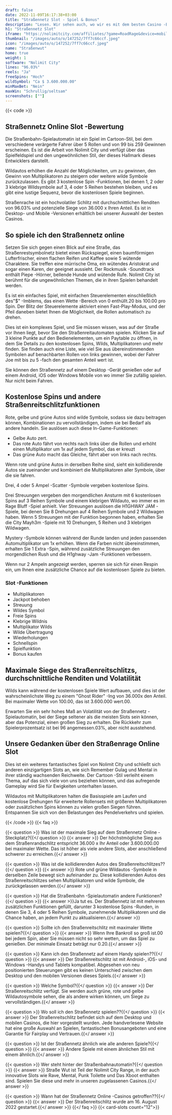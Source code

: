 ```yaml
---
draft: false
date: 2022-11-09T16:17:38+03:00
title: "Straßennetz Slot - Spiel & Bonus"
description: "Lesen. Wir sehen auch, wo wir es mit dem besten Casino -Bonus spielen können."
h1: "Straßennetz Slot"
iframe: "https://nolimitcity.com/affiliates/?game=RoadRage&device=mobile"
thumbnail: "/images/auto/o/147252/7ff7c66ccf.jpeg"
icon: "/images/auto/o/147252/7ff7c66ccf.jpeg"
name: "Straßenwut"
home: true
weight: 1
software: "Nolimit City"
lines: "96.03%"
reels: "Ja"
freeSpins: "Hoch"
wildSymbol: "Ca $ 3.600.000.00"
minMaxBet: "Nein"
maxWin: "Schrullig/seltsam"
screenshots: [""]
---
```


{{< code >}}<h2>Straßennetz Online Slot -Bewertung</h2><p>Die Straßenbahn-Spielautomatin ist ein Spiel im Cartoon-Stil, bei dem verschiedene verärgerte Fahrer über 5 Rollen und von 99 bis 259 Gewinnen erscheinen. Es ist die Arbeit von Nolimit City und verfügt über das Spielfeldspiel und den ungewöhnlichen Stil, der dieses Hallmark dieses Entwicklers darstellt.</p><p>Wildautos erhöhen die Anzahl der Möglichkeiten, um zu gewinnen, den Gewinn von Multiplikatoren zu steigern oder weitere wilde Symbole zurückzulassen. Es gibt 3 kostenlose Spin -Funktionen, bei denen 1, 2 oder 3 klebrige Wildsymbole auf 3, 4 oder 5 Reihen bestehen bleiben, und es gibt eine lustige Sequenz, bevor die kostenlosen Spiele beginnen.</p><p>Straßenrache ist ein hochvolatiler Schlitz mit durchschnittlichen Renditen von 96.03% und potenzielle Siege von 36.000 x Ihren Anteil. Es ist in Desktop- und Mobile -Versionen erhältlich bei unserer Auswahl der besten Casinos.</p><h2>So spiele ich den Straßennetz online</h2><p>Setzen Sie sich gegen einen Blick auf eine Straße, das Straßenrestsymbolnetz bietet einen Rückspiegel, einen baumförmigen Lufterfrischer, einen flachen Reifen und Kaffee sowie 5 wütende Charaktere. Sie treffen eine mürrische Oma, ein wütendes Aristokrat und sogar einen Karen, der geeignet aussieht. Der Rockmusik -Soundtrack enthält Piepe -Hörner, bellende Hunde und wütende Rufe. Nolimit City ist berühmt für die ungewöhnlichen Themen, die in ihren Spielen behandelt werden.</p><p>Es ist ein einfaches Spiel, mit einfachen Steuerelementen einschließlich des"$" -Imblems, das einen Wette -Bereich von 0 enthüllt.20 bis 100.00 pro Spin. Der Blitz der Steuerelemente aktiviert einen Fast-Play-Modus, und der Pfeil daneben bietet Ihnen die Möglichkeit, die Rollen automatisch zu drehen.</p><p>Dies ist ein komplexes Spiel, und Sie müssen wissen, was auf der Straße vor Ihnen liegt, bevor Sie den Straßenreitautomaten spielen. Klicken Sie auf 3 kleine Punkte auf den Bedienelementen, um ein Paytable zu öffnen, in dem Sie Details zu den kostenlosen Spins, Wilds, Multiplikatoren und mehr finden. Sie finden auch eine Liste, wie viel Sie aus übereinstimmenden Symbolen auf benachbarten Rollen von links gewinnen, wobei der Fahrer Joe mit bis zu 5 -fach den gesamten Anteil wert ist.</p><p>Sie können den Straßennetz auf einem Desktop -Gerät genießen oder auf einem Android, iOS oder Windows Mobile von wo immer Sie zufällig spielen. Nur nicht beim Fahren.</p><h2>Kostenlose Spins und andere Straßenreitschlitzfunktionen</h2><p>Rote, gelbe und grüne Autos sind wilde Symbole, sodass sie dazu beitragen können, Kombinationen zu vervollständigen, indem sie bei Bedarf als andere handeln. Sie auslösen auch diese In-Game-Funktionen:</p><ul><li>Gelbe Auto zert.</li><li>Das rote Auto fährt von rechts nach links über die Rollen und erhöht einen Multiplikator um 1x auf jedem Symbol, das er kreuzt</li><li>Das grüne Auto macht das Gleiche, fährt aber von links nach rechts.</li></ul><p>Wenn rote und grüne Autos in derselben Reihe sind, sieht ein kollidierende Autos sie zueinander und kombiniert die Multiplikatoren aller Symbole, über die sie fahren. </p><p>Drei, 4 oder 5 Ampel -Scatter -Symbole vergeben kostenlose Spins.</p><p>Drei Streuungen vergeben den morgendlichen Ansturm mit 6 kostenlosen Spins auf 3 Reihen Symbole und einem klebrigen Wildauto, wo immer es im Rage Bluff -Spiel anhielt. Vier Streuungen auslösen die H1GHWAY JAM -Spiele, bei denen Sie 8 Drehungen auf 4 Reihen Symbole und 2 Wildwagen haben. Wenn 5 Streuungen mit der Funktion begonnen haben, erhalten Sie die City Mayh3m -Spiele mit 10 Drehungen, 5 Reihen und 3 klebrigen Wildwagen. </p><p>Mystery -Symbole können während der Runde landen und jeden passenden Automultiplikator um 1x erhöhen. Wenn die Farben nicht übereinstimmen, erhalten Sie 1 Extra -Spin, während zusätzliche Streuungen den morgendlichen Rush und die H1ghway -Jam -Funktionen verbessern.</p><p>Wenn nur 2 Ampeln angezeigt werden, sperren sie sich für einen Respin ein, um Ihnen eine zusätzliche Chance auf die kostenlosen Spiele zu bieten. </p><h3>
Slot -Funktionen</h3><ul>
<li></span>
Multiplikatoren</li>
<li></span>
Jackpot behoben</li>
<li></span>
Streuung</li>
<li></span>
Wildes Symbol</li>
<li></span>
Freie Spins</li>
<li></span>
Klebrige Wildnis</li>
<li></span>
Multiplikator Wilds</li>
<li></span>
Wilde Übertragung</li>
<li></span>
Wiederholungen</li>
<li></span>
Schnellspin</li>
<li></span>
Spielfunktion</li>
<li></span>
Bonus kaufen</li></ul><h2>Maximale Siege des Straßenreitschlitzs, durchschnittliche Renditen und Volatilität</h2><p>Wilds kann während der kostenlosen Spiele Wert aufbauen, und dies ist der wahrscheinlichste Weg zu einem "Ghost Rider" -Ing von 36.000x den Anteil. Bei maximaler Wette von 100.00, das ist 3.600.000 wert.00. </p><p>Erwarten Sie ein sehr hohes Maß an Volatilität von der Straßennetz -Spielautomatin, bei der Siege seltener als die meisten Slots sein können, aber das Potenzial, einen großen Sieg zu erhalten. Die Rückkehr zum Spielerprozentsatz ist bei 96 angemessen.03%, aber nicht ausstehend.</p><h2>Unsere Gedanken über den Straßenrage Online Slot</h2><p>Dies ist ein weiteres fantastisches Spiel von Nolimit City und schließt sich anderen einzigartigen Slots an, wie sich Remember Gulag und Mental in ihrer ständig wachsenden Reichweite. Der Cartoon -Stil verleiht einem Thema, auf das sich viele von uns beziehen können, und das aufregende Gameplay wird Sie für Ewigkeiten unterhalten lassen.</p><p>Wildautos mit Multiplikatoren halten die Basisspiele am Laufen und kostenlose Drehungen für erweiterte Rollensets mit größeren Multiplikatoren oder zusätzlichen Spins können zu vielen großen Siegen führen. Entspannen Sie sich von den Belastungen des Pendelverkehrs und spielen.</p>
{{< /code >}}
{{< faq >}}

{{< question >}} Was ist der maximale Sieg auf dem Straßennetz Online -Steckplatz?{{</ question >}}
{{< answer >}} Der höchstmögliche Sieg aus dem Straßenrandschlitz entspricht 36.000 x Ihr Anteil oder 3.600.000.00 bei maximaler Wette. Das ist höher als viele andere Slots, aber anschließend schwerer zu erreichen.{{</ answer >}}

{{< question >}} Was ist die kollidierenden Autos des Straßenreitschlitzes??{{</ question >}}
{{< answer >}} Rote und grüne Wildautos -Symbole in derselben Zeile bewegt sich aufeinander zu. Diese kollidierenden Autos des Straßenreitschlitzes sehen Multiplikatoren und wilde Symbole, die zurückgelassen werden.{{</ answer >}}

{{< question >}} Hat die Straßenbahn -Spielautomatin andere Funktionen?{{</ question >}}
{{< answer >}}Ja tut es. Der Straßennetz ist mit mehreren zusätzlichen Funktionen gefüllt, darunter 3 kostenlose Spins -Runden, in denen Sie 3, 4 oder 5 Reihen Symbole, zunehmende Multiplikatoren und die Chance haben, an jedem Punkt zu aktualisieren.{{</ answer >}}

{{< question >}} Sollte ich den Straßenreitschlitz mit maximaler Wette spielen?{{</ question >}}
{{< answer >}} Wenn Ihre Bankroll so groß ist.00 bei jedem Spin, aber Sie müssen nicht so sehr wetten, um das Spiel zu genießen. Der minimale Einsatz beträgt nur 0.20.{{</ answer >}}

{{< question >}} Kann ich den Straßennetz auf einem Handy spielen??{{</ question >}}
{{< answer >}} Der Straßenreitschlitz ist mit Android-, iOS- und Windows -Handys und Tablets kompatibel. Abgesehen von neu positionierten Steuerungen gibt es keinen Unterschied zwischen dem Desktop und den mobilen Versionen dieses Spiels.{{</ answer >}}

{{< question >}} Welche Symbol?{{</ question >}}
{{< answer >}} Der Straßenreitschlitz verfügt. Sie werden auch grüne, rote und gelbe Wildautosymbole sehen, die als andere wirken können, um Siege zu vervollständigen.{{</ answer >}}

{{< question >}} Wo soll ich den Straßennetz spielen??{{</ question >}}
{{< answer >}} Der Straßenreitschlitz befindet sich auf dem Desktop und mobilen Casinos, die hier vorgestellt wurden. Jede handverlesene Website hat eine große Auswahl an Spielen, fantastischen Bonusangeboten und eine Garantie für Fairplay und Vertrauen.{{</ answer >}}

{{< question >}} Ist der Straßennetz ähnlich wie alle anderen Spiele?{{</ question >}}
{{< answer >}} Andere Spiele mit einem ähnlichen Stil mit einem ähnlich.{{</ answer >}}

{{< question >}} Wer steht hinter der Straßenbahnautomatin?{{</ question >}}
{{< answer >}} Straße Wut ist Teil der Nolimit City Range, in der auch innovative Slots wie Rave, Mental, Punk Toilette und Das Xboot enthalten sind. Spielen Sie diese und mehr in unseren zugelassenen Casinos.{{</ answer >}}

{{< question >}} Wann hat der Straßennetz Online -Casinos getroffen??{{</ question >}}
{{< answer >}} Der Straßenreitschlitz wurde am 16. August 2022 gestartet.{{</ answer >}}
{{</ faq >}}
{{< card-slots count="12">}}